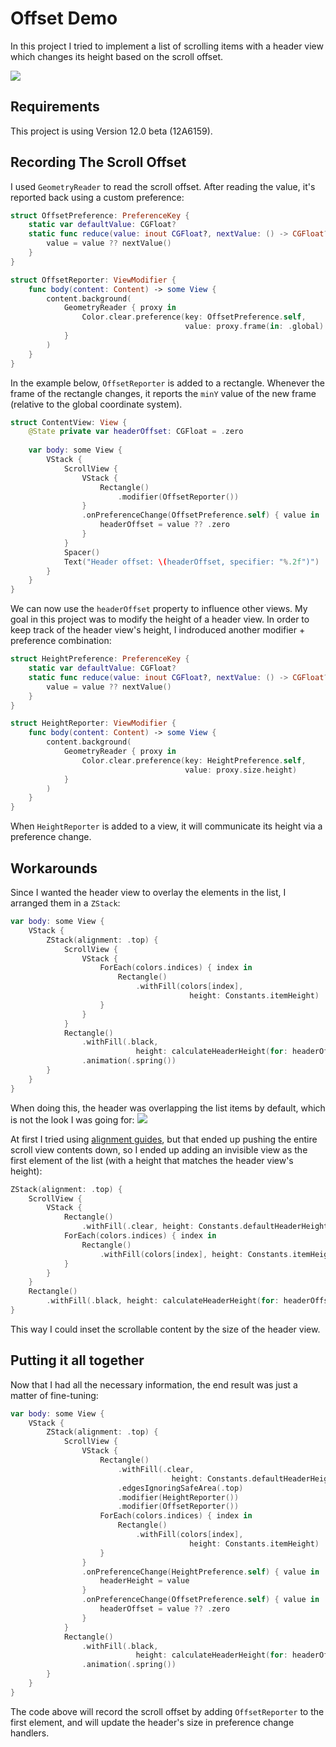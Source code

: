 # Offset Demo
In this project I tried to implement a list of scrolling items with a header view which changes its height based on the scroll offset.

![](.readme/recording.gif)

## Requirements
This project is using Version 12.0 beta (12A6159).

## Recording The Scroll Offset
I used `GeometryReader` to read the scroll offset. After reading the value, it's reported back using a custom preference:
```swift
struct OffsetPreference: PreferenceKey {
    static var defaultValue: CGFloat?
    static func reduce(value: inout CGFloat?, nextValue: () -> CGFloat?) {
        value = value ?? nextValue()
    }
}

struct OffsetReporter: ViewModifier {
    func body(content: Content) -> some View {
        content.background(
            GeometryReader { proxy in
                Color.clear.preference(key: OffsetPreference.self,
                                       value: proxy.frame(in: .global).minY)
            }
        )
    }
}
```

In the example below, `OffsetReporter` is added to a rectangle. Whenever the frame of the rectangle changes, it reports the `minY` value of the new frame (relative to the global coordinate system).
```swift
struct ContentView: View {
    @State private var headerOffset: CGFloat = .zero
    
    var body: some View {
        VStack {
            ScrollView {
                VStack {
                    Rectangle()
                        .modifier(OffsetReporter())
                }
                .onPreferenceChange(OffsetPreference.self) { value in
                    headerOffset = value ?? .zero
                }
            }
            Spacer()
            Text("Header offset: \(headerOffset, specifier: "%.2f")")
        }
    }
}
```

We can now use the `headerOffset` property to influence other views. My goal in this project was to modify the height of a header view. In order to keep track of the header view's height, I indroduced another modifier + preference combination:
```swift
struct HeightPreference: PreferenceKey {
    static var defaultValue: CGFloat?
    static func reduce(value: inout CGFloat?, nextValue: () -> CGFloat?) {
        value = value ?? nextValue()
    }
}

struct HeightReporter: ViewModifier {
    func body(content: Content) -> some View {
        content.background(
            GeometryReader { proxy in
                Color.clear.preference(key: HeightPreference.self,
                                       value: proxy.size.height)
            }
        )
    }
}
```

When `HeightReporter` is added to a view, it will communicate its height via a preference change.

## Workarounds

Since I wanted the header view to overlay the elements in the list, I arranged them in a `ZStack`:
```swift
var body: some View {
    VStack {
        ZStack(alignment: .top) {
            ScrollView {
                VStack {
                    ForEach(colors.indices) { index in
                        Rectangle()
                            .withFill(colors[index],
                                        height: Constants.itemHeight)
                    }
                }
            }
            Rectangle()
                .withFill(.black,
                            height: calculateHeaderHeight(for: headerOffset))
                .animation(.spring())
        }
    }
}
```

When doing this, the header was overlapping the list items by default, which is not the look I was going for:
![](.readme/overlap.png)

At first I tried using [alignment guides](https://developer.apple.com/documentation/swiftui/textfield/alignmentguide(_:computevalue:)-zywe), but that ended up pushing the entire scroll view contents down, so I ended up adding an invisible view as the first element of the list (with a height that matches the header view's height):
```swift
ZStack(alignment: .top) {
    ScrollView {
        VStack {
            Rectangle()
                .withFill(.clear, height: Constants.defaultHeaderHeight)
            ForEach(colors.indices) { index in
                Rectangle()
                    .withFill(colors[index], height: Constants.itemHeight)
            }
        }
    }
    Rectangle()
        .withFill(.black, height: calculateHeaderHeight(for: headerOffset))
}
```
This way I could inset the scrollable content by the size of the header view.

## Putting it all together
Now that I had all the necessary information, the end result was just a matter of fine-tuning:
```swift
var body: some View {
    VStack {
        ZStack(alignment: .top) {
            ScrollView {
                VStack {
                    Rectangle()
                        .withFill(.clear,
                                    height: Constants.defaultHeaderHeight)
                        .edgesIgnoringSafeArea(.top)
                        .modifier(HeightReporter())
                        .modifier(OffsetReporter())
                    ForEach(colors.indices) { index in
                        Rectangle()
                            .withFill(colors[index],
                                        height: Constants.itemHeight)
                    }
                }
                .onPreferenceChange(HeightPreference.self) { value in
                    headerHeight = value
                }
                .onPreferenceChange(OffsetPreference.self) { value in
                    headerOffset = value ?? .zero
                }
            }
            Rectangle()
                .withFill(.black,
                            height: calculateHeaderHeight(for: headerOffset))
                .animation(.spring())
        }
    }
}
```

The code above will record the scroll offset by adding `OffsetReporter` to the first element, and will update the header's size in preference change handlers.